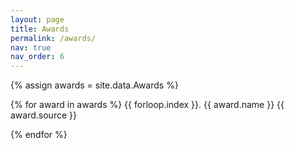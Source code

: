 ```yaml
---
layout: page
title: Awards
permalink: /awards/
nav: true
nav_order: 6
---
```


{% assign awards = site.data.Awards %}

{% for award in awards %}
{{ forloop.index }}. {{ award.name }}
   {{ award.source }}

{% endfor %}
